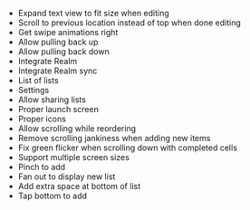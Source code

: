 * Expand text view to fit size when editing
* Scroll to previous location instead of top when done editing
* Get swipe animations right
* Allow pulling back up
* Allow pulling back down
* Integrate Realm
* Integrate Realm sync
* List of lists
* Settings
* Allow sharing lists
* Proper launch screen
* Proper icons
* Allow scrolling while reordering
* Remove scrolling jankiness when adding new items
* Fix green flicker when scrolling down with completed cells
* Support multiple screen sizes
* Pinch to add
* Fan out to display new list
* Add extra space at bottom of list
* Tap bottom to add
